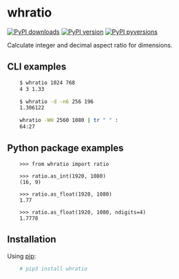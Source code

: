 # whratio

[![PyPI downloads](http://pepy.tech/badge/whratio)](https://pepy.tech/project/whratio)
[![PyPI version](https://img.shields.io/pypi/v/whratio.svg)](https://pypi.python.org/pypi/whratio)
[![PyPI pyversions](https://img.shields.io/pypi/pyversions/whratio.svg)](https://pypi.python.org/pypi/whratio)

Calculate integer and decimal aspect ratio for dimensions.

## CLI examples

```sh
    $ whratio 1024 768
    4 3 1.33
```

```sh
    $ whratio -d -n6 256 196
    1.306122
```

```sh
    whratio -WH 2560 1080 | tr " " :
    64:27
```

## Python package examples

```python3
    >>> from whratio import ratio

    >>> ratio.as_int(1920, 1080)
    (16, 9)

    >>> ratio.as_float(1920, 1080)
    1.77

    >>> ratio.as_float(1920, 1080, ndigits=4)
    1.7778
```

## Installation

Using [pip](https://pip.pypa.io/en/stable/installing/):

```sh
    # pip3 install whratio
```
